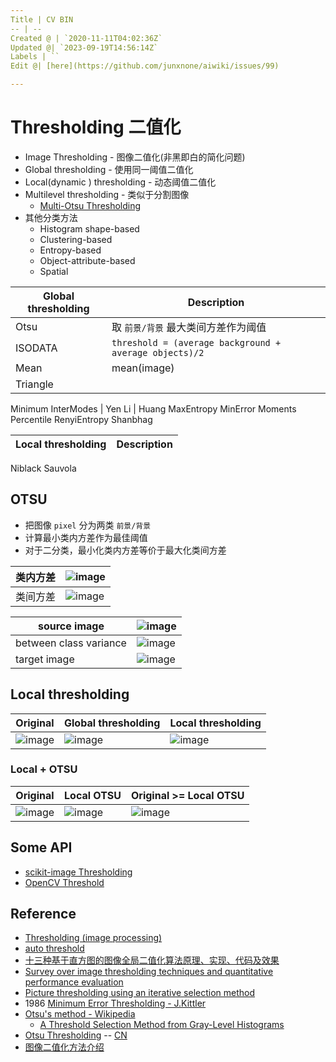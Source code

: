 ```yaml
---
Title | CV BIN
-- | --
Created @ | `2020-11-11T04:02:36Z`
Updated @| `2023-09-19T14:56:14Z`
Labels | ``
Edit @| [here](https://github.com/junxnone/aiwiki/issues/99)

---
```

# Thresholding 二值化

- Image Thresholding - 图像二值化(非黑即白的简化问题)
- Global thresholding - 使用同一阈值二值化
- Local(dynamic ) thresholding - 动态阈值二值化
- Multilevel thresholding - 类似于分割图像 
  - [Multi-Otsu Thresholding](https://scikit-image.org/docs/dev/auto_examples/segmentation/plot_multiotsu.html#multi-otsu-thresholding)
- 其他分类方法
  - Histogram shape-based
  - Clustering-based
  - Entropy-based
  - Object-attribute-based
  - Spatial 



Global thresholding | Description
-- | --
Otsu | 取 `前景/背景` 最大类间方差作为阈值
ISODATA | `threshold = (average background + average objects)/2`
Mean | mean(image)
Triangle | 
Minimum
InterModes |
Yen
Li |
Huang
MaxEntropy
MinError
Moments
Percentile
RenyiEntropy
Shanbhag


Local thresholding | Description
-- | --
Niblack
Sauvola


## OTSU
- 把图像 `pixel` 分为两类 `前景/背景` 
- 计算最小类内方差作为最佳阈值
- 对于二分类，最小化类内方差等价于最大化类间方差

类内方差 | ![image](https://user-images.githubusercontent.com/2216970/98883101-c1e4f980-24c8-11eb-9d74-38e650eb26ef.png)
-- | --
类间方差 | ![image](https://user-images.githubusercontent.com/2216970/98883197-12f4ed80-24c9-11eb-9ca5-80dce36f26e2.png)

source image | ![image](https://user-images.githubusercontent.com/2216970/98887448-f9f03a80-24d0-11eb-95d4-8cea6193ca58.png)
-- | -- 
between class variance | ![image](https://user-images.githubusercontent.com/2216970/98888545-23aa6100-24d3-11eb-868b-47c3ab1c699c.png)
target image | ![image](https://user-images.githubusercontent.com/2216970/98887525-18563600-24d1-11eb-9ef4-3bdf23da47a0.png)

## Local thresholding

Original  | Global thresholding | Local thresholding
-- | -- | --
![image](https://user-images.githubusercontent.com/2216970/98890370-c9130400-24d6-11eb-94b8-37905e79fd57.png) | ![image](https://user-images.githubusercontent.com/2216970/98890376-cdd7b800-24d6-11eb-98bd-3523e43c2480.png) | ![image](https://user-images.githubusercontent.com/2216970/98890389-d4fec600-24d6-11eb-93ed-2fa8a5941895.png)

### Local + OTSU

Original | Local OTSU | Original >= Local OTSU
-- | -- | --
![image](https://user-images.githubusercontent.com/2216970/98890370-c9130400-24d6-11eb-94b8-37905e79fd57.png) | ![image](https://user-images.githubusercontent.com/2216970/98891165-979b3800-24d8-11eb-9237-e862bff5eb5d.png) | ![image](https://user-images.githubusercontent.com/2216970/98891176-9cf88280-24d8-11eb-801a-df7eafab295f.png)

## Some API

- [scikit-image Thresholding](https://github.com/junxnone/aiwiki/issues/331)
- [OpenCV Threshold](https://github.com/junxnone/aiwiki/issues/330)



## Reference
- [Thresholding (image processing)](https://en.wikipedia.org/wiki/Thresholding_%28image_processing%29)
- [auto threshold](https://imagej.net/Auto_Threshold.html)
- [十三种基于直方图的图像全局二值化算法原理、实现、代码及效果](https://www.cnblogs.com/adas/p/5430793.html)
- [Survey over image thresholding techniques and quantitative performance evaluation](https://fei.edu.br/~psergio/VisaoComputacional/Artigos%20para%20Estudo/Threshold_survey.pdf)
- [Picture thresholding using an iterative selection method]()
- 1986 [Minimum Error Thresholding - J.Kittler]()
- [Otsu's method - Wikipedia](https://en.wikipedia.org/wiki/Otsu%27s_method)
  - [A Threshold Selection Method from Gray-Level Histograms](http://raw.githubusercontent.com/jinglou/p2016-rss-small-target/master/refs/Otsu.pdf)
- [Otsu Thresholding](http://www.labbookpages.co.uk/software/imgProc/otsuThreshold.html)  -- [CN](https://blog.csdn.net/felix86/article/details/38684465)
- [图像二值化方法介绍](https://blog.csdn.net/JJBOOM425/article/details/100645594)



